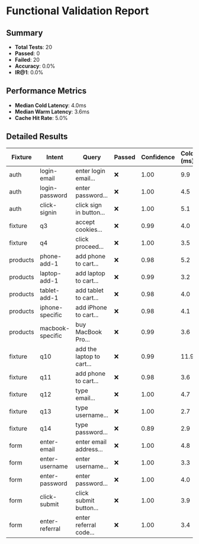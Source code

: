 # Functional Validation Report

## Summary

- **Total Tests**: 20
- **Passed**: 0
- **Failed**: 20
- **Accuracy**: 0.0%
- **IR@1**: 0.0%

## Performance Metrics

- **Median Cold Latency**: 4.0ms
- **Median Warm Latency**: 3.6ms
- **Cache Hit Rate**: 5.0%

## Detailed Results

| Fixture | Intent | Query | Passed | Confidence | Cold (ms) | Warm (ms) |
|---------|--------|-------|--------|------------|-----------|-----------|
| auth | login-email | enter login email... | ❌ | 1.00 | 9.9 | 5.5 |
| auth | login-password | enter password... | ❌ | 1.00 | 4.5 | 5.0 |
| auth | click-signin | click sign in button... | ❌ | 1.00 | 5.1 | 7.1 |
| fixture | q3 | accept cookies... | ❌ | 0.99 | 4.0 | 2.1 |
| fixture | q4 | click proceed... | ❌ | 1.00 | 3.5 | 2.1 |
| products | phone-add-1 | add phone to cart... | ❌ | 0.98 | 5.2 | 3.6 |
| products | laptop-add-1 | add laptop to cart... | ❌ | 0.99 | 3.2 | 3.8 |
| products | tablet-add-1 | add tablet to cart... | ❌ | 0.98 | 4.0 | 3.2 |
| products | iphone-specific | add iPhone to cart... | ❌ | 0.98 | 4.1 | 3.6 |
| products | macbook-specific | buy MacBook Pro... | ❌ | 0.99 | 3.6 | 2.9 |
| fixture | q10 | add the laptop to cart... | ❌ | 0.99 | 11.9 | 4.7 |
| fixture | q11 | add phone to cart... | ❌ | 0.98 | 3.6 | 2.6 |
| fixture | q12 | type email... | ❌ | 1.00 | 4.7 | 2.8 |
| fixture | q13 | type username... | ❌ | 1.00 | 2.7 | 2.8 |
| fixture | q14 | type password... | ❌ | 0.89 | 2.9 | 3.8 |
| form | enter-email | enter email address... | ❌ | 1.00 | 4.8 | 3.6 |
| form | enter-username | enter username... | ❌ | 1.00 | 3.3 | 3.5 |
| form | enter-password | enter password... | ❌ | 1.00 | 4.0 | 3.5 |
| form | click-submit | click submit button... | ❌ | 1.00 | 3.9 | 3.9 |
| form | enter-referral | enter referral code... | ❌ | 1.00 | 3.4 | 3.4 |